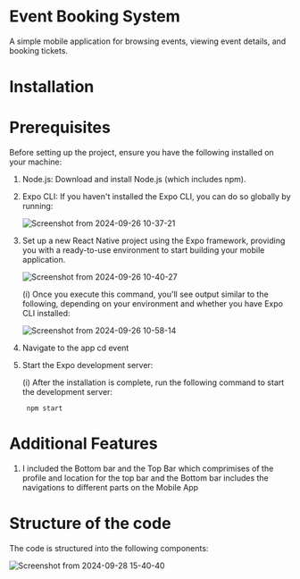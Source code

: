 # Event Booking System
A simple mobile application for browsing events, viewing event details, and booking tickets.

# Installation
# Prerequisites
Before setting up the project, ensure you have the following installed on your machine:

1. Node.js: Download and install Node.js (which includes npm).

2. Expo CLI: If you haven't installed the Expo CLI, you   can do so globally by running:

     ![Screenshot from 2024-09-26 10-37-21](https://github.com/user-attachments/assets/017e3d14-d1e8-4767-8e08-1f6258ec7ce7)


3.  Set up a new React Native project using the Expo  framework, providing you with a ready-to-use environment to start building your mobile application.
       
       ![Screenshot from 2024-09-26 10-40-27](https://github.com/user-attachments/assets/e2218c91-994a-46cb-bfe4-761e4d4e27c4)

    (i)  Once you execute this command, you'll see output similar to the following, depending on your environment and whether you have Expo CLI installed:

       ![Screenshot from 2024-09-26 10-58-14](https://github.com/user-attachments/assets/c5b8a552-86b9-4527-9708-33670e65b901)


4. Navigate to the app
      cd event         
       
5. Start the Expo development server:

   (i) After the installation is complete, run the following command to start the development server:
    
        npm start

# Additional Features

1. I included the Bottom bar and the Top Bar which comprimises of the profile and location for the top bar and the Bottom bar includes the navigations to different parts on the Mobile App

# Structure of the code 
The code is structured into the following components:


![Screenshot from 2024-09-28 15-40-40](https://github.com/user-attachments/assets/0372c7ab-a135-4e1c-92e2-62684f2b06b1)


       
      
         
  

   


